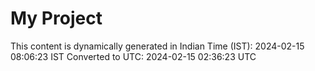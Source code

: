 # My Project

This content is dynamically generated in Indian Time (IST): 2024-02-15 08:06:23 IST
Converted to UTC: 2024-02-15 02:36:23 UTC
